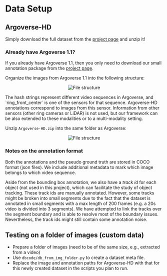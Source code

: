 # Data Setup

## Argoverse-HD

Simply download the full dataset from the [project page](https://www.cs.cmu.edu/~mengtial/proj/streaming/) and unzip it!


### Already have Argoverse 1.1?

If you already have Argoverse 1.1, then you only need to download our small annotation package from the [project page](https://www.cs.cmu.edu/~mengtial/proj/streaming/).

Organize the images from Argoverse 1.1 into the following structure:
<p align="center"><img alt="File structure" src="img/Argoverse_file_structure.png"></p>
The hash strings represent different video sequences in Argoverse, and `ring_front_center` is one of the sensors for that sequence. Argoverse-HD annotations correspond to images from this sensor. Information from other sensors (other ring cameras or LiDAR) is not used, but our framework can be also extended to these modalities or to a multi-modality setting.

Unzip `Argoverse-HD.zip` into the same folder as Argoverse:
<p align="center"><img alt="File structure" src="img/ArgoverseHD_file_structure.png"></p>


### Notes on the annotation format
Both the annotations and the pseudo ground truth are stored in COCO format (json files). We include additional metadata to mark which image belongs to which video sequence.

Aside from the bounding box annotation, we also have a <em>track id</em> for each object (not used in this project), which can facilitate the study of object tracking. These track ids are manually annotated. However, some tracks might be broken into small segments due to the fact that the dataset is annotated in small segments with a max length of 200 frames (e.g. a 20s video is divided into 3 segments). We have attempted to link the tracks over the segment boundary and is able to resolve most of the boundary issues. Nevertheless, the track ids might still contain some annotation noise.


## Testing on a folder of images (custom data)

- Prepare a folder of images (need to be of the same size, e.g., extracted from a video)
- Use `dbcode/db_from_img_folder.py` to create a dataset meta file.
- Replace the image and annotation paths for Argoverse-HD with that for this newly created dataset in the scripts you plan to run.

